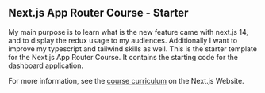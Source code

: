 ## Next.js App Router Course - Starter

My main purpose is to learn what is the new feature came with next.js 14, and to display the redux usage to my audiences.
Additionally I want to improve my typescript and tailwind skills as well.
This is the starter template for the Next.js App Router Course.
It contains the starting code for the dashboard application.

For more information, see the [course curriculum](https://nextjs.org/learn) on the Next.js Website.
